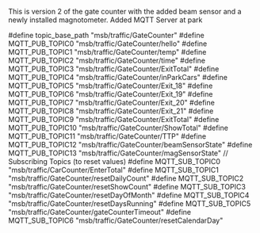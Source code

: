 This is version 2 of the gate counter with the added beam sensor and a newly installed magnotometer. Added MQTT Server at park

#define topic_base_path "msb/traffic/GateCounter"
#define MQTT_PUB_TOPIC0 "msb/traffic/GateCounter/hello"
#define MQTT_PUB_TOPIC1 "msb/traffic/GateCounter/temp"
#define MQTT_PUB_TOPIC2 "msb/traffic/GateCounter/time"
#define MQTT_PUB_TOPIC3 "msb/traffic/GateCounter/ExitTotal"
#define MQTT_PUB_TOPIC4 "msb/traffic/GateCounter/inParkCars"
#define MQTT_PUB_TOPIC5 "msb/traffic/GateCounter/Exit_18"
#define MQTT_PUB_TOPIC6 "msb/traffic/GateCounter/Exit_19"
#define MQTT_PUB_TOPIC7 "msb/traffic/GateCounter/Exit_20"
#define MQTT_PUB_TOPIC8 "msb/traffic/GateCounter/Exit_21"
#define MQTT_PUB_TOPIC9 "msb/traffic/GateCounter/ExitTotal"
#define MQTT_PUB_TOPIC10 "msb/traffic/GateCounter/ShowTotal"
#define MQTT_PUB_TOPIC11 "msb/traffic/GateCounter/TTP"
#define MQTT_PUB_TOPIC12 "msb/traffic/GateCounter/beamSensorState"
#define MQTT_PUB_TOPIC13 "msb/traffic/GateCounter/magSensorState"
// Subscribing Topics (to reset values)
#define MQTT_SUB_TOPIC0  "msb/traffic/CarCounter/EnterTotal"
#define MQTT_SUB_TOPIC1  "msb/traffic/GateCounter/resetDailyCount"
#define MQTT_SUB_TOPIC2  "msb/traffic/GateCounter/resetShowCount"
#define MQTT_SUB_TOPIC3  "msb/traffic/GateCounter/resetDayOfMonth"
#define MQTT_SUB_TOPIC4  "msb/traffic/GateCounter/resetDaysRunning"
#define MQTT_SUB_TOPIC5  "msb/traffic/GateCounter/gateCounterTimeout"
#define MQTT_SUB_TOPIC6  "msb/traffic/GateCounter/resetCalendarDay"